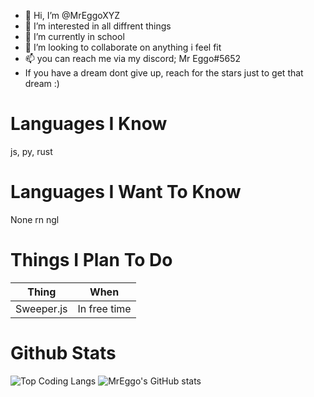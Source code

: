 - 👋 Hi, I’m @MrEggoXYZ
- 👀 I’m interested in all diffrent things
- 🌱 I’m currently in school
- 💞️ I’m looking to collaborate on anything i feel fit
- 📫 you can reach me via my discord; Mr Eggo#5652
- If you have a dream dont give up, reach for the stars just to get that dream :)

# Languages I Know
js, py, rust

# Languages I Want To Know
None rn ngl

# Things I Plan To Do
| Thing | When |
| ----- | ---- |
| Sweeper.js | In free time |

# Github Stats

![Top Coding Langs](https://github-readme-stats.vercel.app/api/top-langs/?username=MrEggoXYZ&theme=tokyonight)
![MrEggo's GitHub stats](https://github-readme-stats.vercel.app/api?username=MrEggoXYZ&count_private=true&theme=tokyonight)
